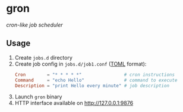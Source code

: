 # gron

*cron-like job scheduler*

## Usage

1. Create `jobs.d` directory
2. Create job config in `jobs.d/job1.conf` ([TOML](https://en.wikipedia.org/wiki/TOML) format):
    ```toml
    Cron        = "* * * * *"                # cron instructions
    Command     = "echo Hello"               # command to execute
    Description = "print Hello every minute" # job description
    ```
3. Launch `gron` binary
4. HTTP interface available on http://127.0.0.1:9876
